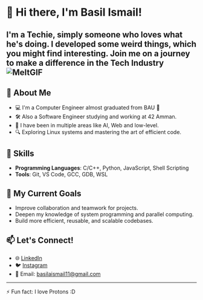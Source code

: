 # 👋 Hi there, I'm Basil Ismail!

I'm a Techie, simply someone who loves what he's doing. I developed some weird things, which you might find interesting.
Join me on a journey to make a difference in the Tech Industry
![MeItGIF](https://github.com/AbuEskander/AbuEskander/assets/107148738/df9351df-a780-4926-a513-2cbf9a4e1247)
---
## 🚀 About Me
- 💻 I'm a Computer Engineer almost graduated from BAU 🏫 
- 🛠  Also a Software Engineer studying and working at 42 Amman.
- 🎨 I have been in multiple areas like AI, Web and low-level.
- 🔍 Exploring Linux systems and mastering the art of efficient code.  

## 🧰 Skills
- **Programming Languages**: C/C++, Python, JavaScript, Shell Scripting   
- **Tools**: Git, VS Code, GCC, GDB, WSL

## 🌱 My Current Goals
- Improve collaboration and teamwork for projects.  
- Deepen my knowledge of system programming and parallel computing.  
- Build more efficient, reusable, and scalable codebases.  

## 📫 Let's Connect!
- 🌐 [LinkedIn](https://www.linkedin.com/in/basilismail/)  
- 🐦 [Instagram](https://www.instagram.com/basil_awni_/)  
- 📧 Email: basilaismail11@gmail.com
    

---

⚡️ Fun fact: I love Protons :D 
